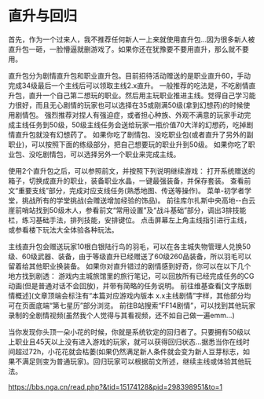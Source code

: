 # 直升与回归

首先，作为一个过来人，我不推荐任何新人一上来就使用直升包…因为很多新人被直升包一砸，一脸懵逼就删游戏了。如果你还在犹豫要不要用直升，那么就不要用。

直升包分为剧情直升包和职业直升包。目前招待活动赠送的是职业直升60，手动完成34级最后一个主线后可以领取主线2.x直升。
一般推荐的吃法是，不吃剧情直升包，直升一个自己第二想玩的职业。然后用主玩职业推进主线。觉得自己学习能力很好，而且无心剧情的玩家也可以选择在35或刚满50级(拿到幻想药)的时候使用剧情包。
强烈推荐对捏人有强迫症，或者担心种族、外观不满意的玩家手动完成主线任务到50级，50级主线任务会送给玩家一瓶价值70大洋的幻想药，吃掉剧情直升包就没有幻想药了。
如果你吃了剧情包、没吃职业包(或者直升了另外的副职业)，可以按照下面的练级部分，把自己想要玩的职业升到50级。
如果你吃了职业包、没吃剧情包，可以选择另外一个职业来完成主线。

使用2个直升包之后，可以参照前文，并按照下列说明继续游戏：
打开系统赠送的箱子，切换成直升的职业，装备职业水晶，一键最强装备，并保存套装。
查看前文“重要支线”部分，完成对应支线任务(熟悉地图、传送等操作)。
菜单-初学者学堂，挑战所有的学堂挑战(会赠送增加经验的饰品)。
前往库尔扎斯中央高地--白云崖前哨站找到50级木人，参看前文“常用设置”及“战斗基础”部分，调出3排技能栏，练习基础手法，排列技能，安排键位。
点击屏幕左上角主线指引进行主线，或参看楼下玩法大全体验各种玩法。

主线直升包会赠送玩家10根白银陆行鸟的羽毛，可以在各主城失物管理人兑换50级、60级武器、装备，由于等级直升已经赠送了60级260品装备，所以羽毛可以留着给其他职业换装备。
如果你对直升错过的剧情感到好奇，你可以在以下几个地方找到剧透：
游戏内主城旅馆里的旅行笔记，可以回放所有已经完成任务的CG动画(但是普通对话不会回放)，并带有简略的任务说明。
前往维基查看[文字版剧情概述](文章顶端会标注有“本篇对应游戏内版本 x.x主线剧情”字样，其他部分均可在页面底端“第七星历”部分浏览。
前往B站搜索“FF14剧情”，可以找到其他玩家录制的全剧情视频(虽然我个人觉得与其看视频，还不如自己做一遍emm…)

当你发现你头顶一朵小花的时候，你就是系统钦定的回归者了。只要拥有50级以上职业且45天以上没有进入游戏的玩家，就可以获得回归状态…据悉当你在线时间超过72h，小花花就会枯萎(如果仍然满足新人条件就会变为新人豆芽标志，如果不满足则变为普通玩家)。回归玩家可以根据前文所述，继续主线或体验其他玩法。


https://bbs.nga.cn/read.php?&tid=15174128&pid=298398951&to=1
